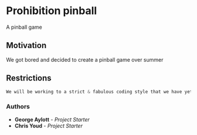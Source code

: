 # Prohibition pinball
A pinball game

## Motivation

We got bored and decided to create a pinball game over summer

## Restrictions

```C++
We will be working to a strict & fabulous coding style that we have yet to decide upon
```

### Authors

* **George Aylott** - *Project Starter*
* **Chris Youd** - *Project Starter*

